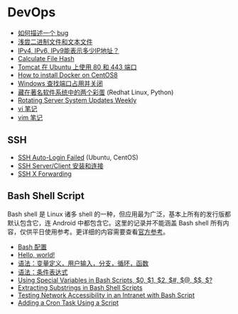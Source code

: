 # DevOps

- [如何描述一个 bug](how_to_describe_a_bug.md)
- [浅尝二进制文件和文本文件](binary_text.md)
- [IPv4, IPv6, IPv9能表示多少IP地址？](addr_cnt_of_ipvn.md)
- [Calculate File Hash](CalculateFileHash.md)
- [Tomcat 在 Ubuntu 上使用 80 和 443 端口](tomcat_ubuntu_port.md)
- [How to install Docker on CentOS8](how_to_install_docker_on_centos8.md)
- [Windows 查找端口占用并关闭](Windows-search-close-port.md)
- [藏在著名软件系统中的两个彩蛋](easter_egg_hidden_in_famous_softwares.md) (Redhat Linux, Python)
- [Rotating Server System Updates Weekly](RotatingServerSystemUpdatesWeekly.md)
- [vi 笔记](vi.md)
- [vim 笔记](vim.md)

## SSH

- [SSH Auto-Login Failed](ssh-failed.md) (Ubuntu, CentOS)
- [SSH Server/Client 安装和连接](ssh_server_client.md)
- [SSH X Forwarding](ssh_x_forwarding.md)

## Bash Shell Script

Bash shell 是 Linux 诸多 shell 的一种，但应用最为广泛，基本上所有的发行版都默认包含它，连 Android 中都包含它。这里的记录并不能涵盖 Bash shell 所有内容，仅供平日使用参考。更详细的内容需要查看[官方参考](http://www.gnu.org/software/bash/manual/bashref.html)。

- [Bash 配置](bashshellscript/profile.md)
- [Hello, world!](bashshellscript/helloworld.md)
- [语法：变量定义，用户输入，分支，循环，函数](bashshellscript/syntax.md)
- [语法：条件表达式](bashshellscript/Bash-Conditional-Expressions.md)
- [Using Special Variables in Bash Scripts, $0, $1, $2, $#, $@, $$, $?](dollar_in_bash.md)
- [Extracting Substrings in Bash Shell Scripts](bash_script_retrieve_substring.md)
- [Testing Network Accessibility in an Intranet with Bash Script](test_network_accessibility.md)
- [Adding a Cron Task Using a Script](adding_a_cron_task_using_a_script.md)
